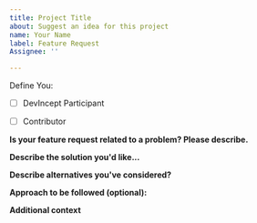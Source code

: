 ```yaml
---
title: Project Title
about: Suggest an idea for this project
name: Your Name
label: Feature Request
Assignee: ''

---
```


Define You:

- [ ] DevIncept Participant 
- [ ] Contributor


<!-- Have you talked to any of the Moderators or Project Admin (SamarthMR) before creating this issue? If not, just have a quick discussion and then once approved, create this feature request. -->

**Is your feature request related to a problem? Please describe.**

<!-- A clear and concise description of what the problem is. -->

**Describe the solution you'd like...**

<!-- A clear and concise description of what you want to happen. -->

**Describe alternatives you've considered?**

<!-- A clear and concise description of any alternative solutions or features you've considered. -->

**Approach to be followed (optional):**

<!-- A clear and concise description of approach to be followed. -->

**Additional context**

<!-- Add any other context or screenshots about the feature request here. -->
